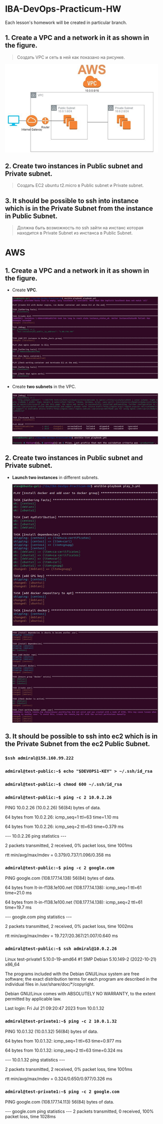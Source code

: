 # IBA-DevOps-Practicum-HW
Each lesson's homework will be created in particular branch.

## 1.	Create a VPC and a network in it as shown in the figure.
> Создать VPC и сеть в ней как показано на рисунке. 

![](/img/11_AWS_task.jpg)
## 2.	Create two instances in Public subnet and Private subnet.
> Создать EC2 ubuntu t2.micro в Public subnet и Private subnet. 
## 3.	It should be possible to ssh into instance which is in the Private Subnet from the instance in Public Subnet.
> Должна быть возможность по ssh зайти на инстанс которая находится в Private Subnet из инстанса в Public Subnet.

# AWS

## 1. Create a VPC and a network in it as shown in the figure.
- Create **VPC**.
  
  ![](/img/Screenshot_1.jpg)
- Create **two subnets** in the VPC.
  
  ![](/img/Screenshot_2.jpg)
  
  ![](/img/Screenshot_3.jpg)
  
## 2.	Create two instances in Public subnet and Private subnet.
- **Launch two instances** in different subnets.

  ![](/img/Screenshot_4.jpg)

  ![](/img/Screenshot_5.jpg)

## 3.	It should be possible to ssh into ec2 which is in the Private Subnet from the ec2 Public Subnet.
### `$ssh admiral@158.160.99.222`

### `admiral@test-public:~$ echo "$DEVOPS1-KEY" > ~/.ssh/id_rsa`

### `admiral@test-public:~$ chmod 600 ~/.ssh/id_rsa`

### `admiral@test-public:~$ ping -c 2 10.0.2.26`

PING 10.0.2.26 (10.0.2.26) 56(84) bytes of data.

64 bytes from 10.0.2.26: icmp_seq=1 ttl=63 time=1.10 ms

64 bytes from 10.0.2.26: icmp_seq=2 ttl=63 time=0.379 ms

--- 10.0.2.26 ping statistics ---

2 packets transmitted, 2 received, 0% packet loss, time 1001ms

rtt min/avg/max/mdev = 0.379/0.737/1.096/0.358 ms

### `admiral@test-public:~$ ping -c 2 google.com`

PING google.com (108.177.14.138) 56(84) bytes of data.

64 bytes from lt-in-f138.1e100.net (108.177.14.138): icmp_seq=1 ttl=61 time=21.0 ms

64 bytes from lt-in-f138.1e100.net (108.177.14.138): icmp_seq=2 ttl=61 time=19.7 ms

--- google.com ping statistics ---

2 packets transmitted, 2 received, 0% packet loss, time 1002ms

rtt min/avg/max/mdev = 19.727/20.367/21.007/0.640 ms

### `admiral@test-public:~$ ssh admiral@10.0.2.26`

Linux test-private1 5.10.0-19-amd64 #1 SMP Debian 5.10.149-2 (2022-10-21) x86_64

The programs included with the Debian GNU/Linux system are free software;
the exact distribution terms for each program are described in the
individual files in /usr/share/doc/*/copyright.

Debian GNU/Linux comes with ABSOLUTELY NO WARRANTY, to the extent
permitted by applicable law.

Last login: Fri Jul 21 09:20:47 2023 from 10.0.1.32

### `admiral@test-private1:~$ ping -c 2 10.0.1.32`

PING 10.0.1.32 (10.0.1.32) 56(84) bytes of data.

64 bytes from 10.0.1.32: icmp_seq=1 ttl=63 time=0.977 ms

64 bytes from 10.0.1.32: icmp_seq=2 ttl=63 time=0.324 ms

--- 10.0.1.32 ping statistics ---

2 packets transmitted, 2 received, 0% packet loss, time 1001ms

rtt min/avg/max/mdev = 0.324/0.650/0.977/0.326 ms

### `admiral@test-private1:~$ ping -c 2 google.com`

PING google.com (108.177.14.113) 56(84) bytes of data.

--- google.com ping statistics ---
2 packets transmitted, 0 received, 100% packet loss, time 1028ms

